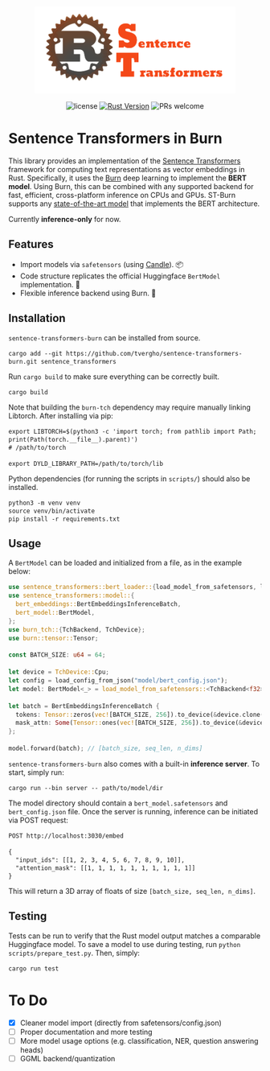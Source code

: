 <div align="center">

<img src="./assets/background.png" width="400px"/>

![license](https://shields.io/badge/license-MIT%2FApache--2.0-blue)
[![Rust Version](https://img.shields.io/badge/Rust-1.65.0+-blue)](https://releases.rs/docs/1.65.0)
![PRs welcome](https://img.shields.io/badge/PRs-Welcome-brightgreen)

<div align="left">

# Sentence Transformers in Burn

This library provides an implementation of the [Sentence Transformers](https://github.com/UKPLab/sentence-transformers) framework for computing text representations as vector embeddings in Rust. Specifically, it uses the [Burn](https://github.com/burn-rs/burn) deep learning to implement the **BERT model**. Using Burn, this can be combined with any supported backend for fast, efficient, cross-platform inference on CPUs and GPUs. ST-Burn supports any [state-of-the-art model](https://huggingface.co/spaces/mteb/leaderboard) that implements the BERT architecture.

Currently **inference-only** for now.

## Features
- Import models via `safetensors` (using [Candle](https://github.com/huggingface/candle)). 📦
- Code structure replicates the official Huggingface `BertModel` implementation. 🚀
- Flexible inference backend using Burn. 🔧

## Installation
`sentence-transformers-burn` can be installed from source.

```
cargo add --git https://github.com/tvergho/sentence-transformers-burn.git sentence_transformers
```

Run `cargo build` to make sure everything can be correctly built.

```
cargo build
```

Note that building the `burn-tch` dependency may require manually linking Libtorch. After installing via pip:

```
export LIBTORCH=$(python3 -c 'import torch; from pathlib import Path; print(Path(torch.__file__).parent)')
# /path/to/torch

export DYLD_LIBRARY_PATH=/path/to/torch/lib
```

Python dependencies (for running the scripts in `scripts/`) should also be installed.

```
python3 -m venv venv
source venv/bin/activate
pip install -r requirements.txt
```
## Usage
A `BertModel` can be loaded and initialized from a file, as in the example below:

```rs
use sentence_transformers::bert_loader::{load_model_from_safetensors, load_config_from_json};
use sentence_transformers::model::{
  bert_embeddings::BertEmbeddingsInferenceBatch,
  bert_model::BertModel,
};
use burn_tch::{TchBackend, TchDevice};
use burn::tensor::Tensor;

const BATCH_SIZE: u64 = 64;

let device = TchDevice::Cpu;
let config = load_config_from_json("model/bert_config.json");
let model: BertModel<_> = load_model_from_safetensors::<TchBackend<f32>>("model/bert_model.safetensors", &device, config);

let batch = BertEmbeddingsInferenceBatch {
  tokens: Tensor::zeros(vec![BATCH_SIZE, 256]).to_device(&device.clone()),
  mask_attn: Some(Tensor::ones(vec![BATCH_SIZE, 256]).to_device(&device.clone()))
};

model.forward(batch); // [batch_size, seq_len, n_dims]
```

`sentence-transformers-burn` also comes with a built-in **inference server**. To start, simply run:

```
cargo run --bin server -- path/to/model/dir
```

The model directory should contain a `bert_model.safetensors` and `bert_config.json` file. Once the server is running, inference can be initiated via POST request:

```
POST http://localhost:3030/embed

{
  "input_ids": [[1, 2, 3, 4, 5, 6, 7, 8, 9, 10]],
  "attention_mask": [[1, 1, 1, 1, 1, 1, 1, 1, 1, 1]]
}
```

This will return a 3D array of floats of size `[batch_size, seq_len, n_dims]`. 

## Testing
Tests can be run to verify that the Rust model output matches a comparable Huggingface model. To save a model to use during testing, run `python scripts/prepare_test.py`. Then, simply:

```
cargo run test
```
# To Do
- [x] Cleaner model import (directly from safetensors/config.json)
- [ ] Proper documentation and more testing
- [ ] More model usage options (e.g. classification, NER, question answering heads)
- [ ] GGML backend/quantization